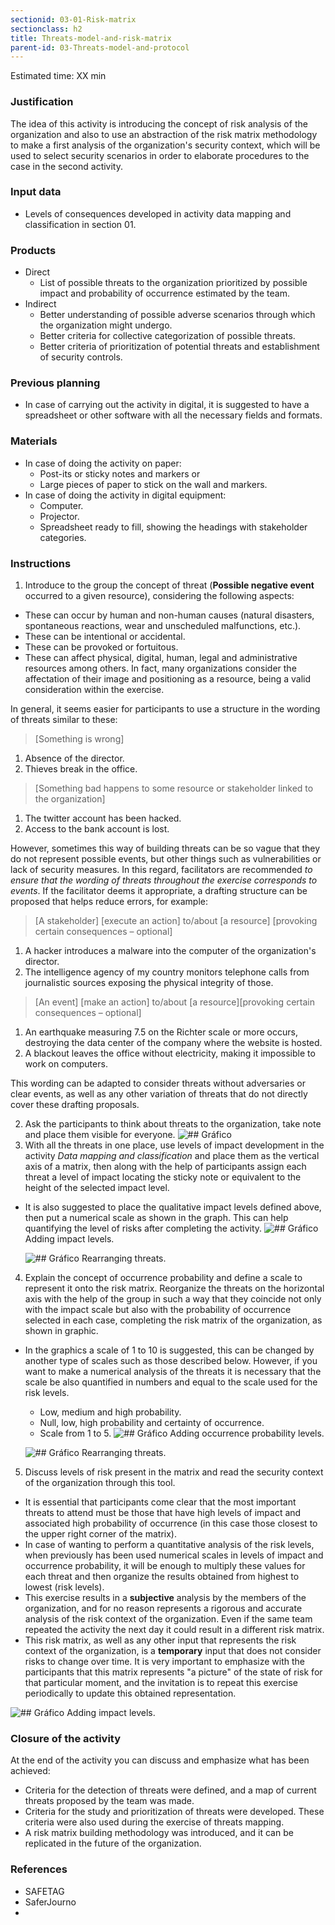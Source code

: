 ```yaml
---
sectionid: 03-01-Risk-matrix
sectionclass: h2
title: Threats-model-and-risk-matrix
parent-id: 03-Threats-model-and-protocol
---
```

Estimated time: XX min

### Justification
The idea of this activity is introducing the concept of risk analysis of the organization and also to use an abstraction of the risk matrix methodology to make a first analysis of the organization's security context, which will be used to select security scenarios in order to elaborate procedures to the case in the second activity.

### Input data
* Levels of consequences developed in activity data mapping and classification in section 01.

### Products
* Direct
  * List of possible threats to the organization prioritized by possible impact and probability of occurrence estimated by the team.
* Indirect
  * Better understanding of possible adverse scenarios through which the organization might undergo.
  * Better criteria for collective categorization of possible threats.
  * Better criteria of prioritization of potential threats and establishment of security controls.

### Previous planning
* In case of carrying out the activity in digital, it is suggested to have a spreadsheet or other software with all the necessary fields and formats.

### Materials
* In case of doing the activity on paper:
  * Post-its or sticky notes and markers or
  * Large pieces of paper to stick on the wall and markers.
* In case of doing the activity in digital equipment:
  * Computer.
  * Projector.
  * Spreadsheet ready to fill, showing the headings with stakeholder categories. 


### Instructions
1. Introduce to the group the concept of threat (**Possible negative event** occurred to a given resource), considering the following aspects:
* These can occur by human and non-human causes (natural disasters, spontaneous reactions, wear and unscheduled malfunctions, etc.).
* These can be intentional or accidental.
* These can be provoked or fortuitous.
* These can affect physical, digital, human, legal and administrative resources among others. In fact, many organizations consider the affectation of their image and positioning as a resource, being a valid consideration within the exercise.

In general, it seems easier for participants to use a structure in the wording of threats similar to these:
  > [Something is wrong]

  1. Absence of the director.
  2. Thieves break in the office.

  > [Something bad happens to some resource or stakeholder linked to the organization]

  1. The twitter account has been hacked.
  2. Access to the bank account is lost.

 However, sometimes this way of building threats can be so vague that they do not represent possible events, but other things such as vulnerabilities or lack of security measures. In this regard, facilitators are recommended *to ensure that the wording of threats throughout the exercise corresponds to events*. If the facilitator deems it appropriate, a drafting structure can be proposed that helps reduce errors, for example:
  > [A stakeholder] [execute an action] to/about [a resource] [provoking certain consequences – optional]

  1. A hacker introduces a malware into the computer of the organization's director.
  2. The intelligence agency of my country monitors telephone calls from journalistic sources exposing the physical integrity of those. 

  > [An event] [make an action] to/about [a resource][provoking certain consequences – optional]

  1.  An earthquake measuring 7.5 on the Richter scale or more occurs, destroying the data center of the company where the website is hosted.
  2. A blackout leaves the office without electricity, making it impossible to work on computers.

  This wording can be adapted to consider threats without adversaries or clear events, as well as any other variation of threats that do not directly cover these drafting proposals.

2. Ask the participants to think about threats to the organization, take note and place them visible for everyone.
  ![## Gráfico](../img/0301/bocetos-sda-0301-1.png)
3. With all the threats in one place, use levels of impact development in the activity *Data mapping and classification* and place them as the vertical axis of a matrix, then along with the help of participants assign each threat a level of impact locating the sticky note or equivalent to the height of the selected impact level.
* It is also suggested to place the qualitative impact levels defined above, then put a numerical scale as shown in the graph. This can help quantifying the level of risks after completing the activity.
  ![## Gráfico](../img/0301/bocetos-sda-0301-2.png)
  Adding impact levels.

  ![## Gráfico](../img/0301/bocetos-sda-0301-3.png)
  Rearranging threats.

4. Explain the concept of occurrence probability and define a scale to represent it onto the risk matrix. Reorganize the threats on the horizontal axis with the help of the group in such a way that they coincide not only with the impact scale but also with the probability of occurrence selected in each case, completing the risk matrix of the organization, as shown in graphic.
  * In the graphics a scale of 1 to 10 is suggested, this can be changed by another type of scales such as those described below. However, if you want to make a numerical analysis of the threats it is necessary that the scale be also quantified in numbers and equal to the scale used for the risk levels.
    * Low, medium and high probability.
    * Null, low, high probability and certainty of occurrence.
    * Scale from 1 to 5.
    ![## Gráfico](../img/0301/bocetos-sda-0301-4.png)
   Adding occurrence probability levels.

    ![## Gráfico](../img/0301/bocetos-sda-0301-5.png)
  Rearranging threats.

5. Discuss levels of risk present in the matrix and read the security context of the organization through this tool.
  * It is essential that participants come clear that the most important threats to attend must be those that have high levels of impact and associated high probability of occurrence (in this case those closest to the upper right corner of the matrix).
  * In case of wanting to perform a quantitative analysis of the risk levels, when previously has been used numerical scales in levels of impact and occurrence probability, it will be enough to multiply these values for each threat and then organize the results obtained from highest to lowest (risk levels).
  * This exercise results in a **subjective** analysis by the members of the organization, and for no reason represents a rigorous and accurate analysis of the risk context of the organization. Even if the same team repeated the activity the next day it could result in a different risk matrix.
  * This risk matrix, as well as any other input that represents the risk context of the organization, is a **temporary** input that does not consider risks to change over time. It is very important to emphasize with the participants that this matrix represents "a picture" of the state of risk for that particular moment, and the invitation is to repeat this exercise periodically to update this obtained representation.

  ![## Gráfico](../img/0301/bocetos-sda-0301-6.png)
  Adding impact levels.

### Closure of the activity
At the end of the activity you can discuss and emphasize what has been achieved:
* Criteria for the detection of threats were defined, and a map of current threats proposed by the team was made.
* Criteria for the study and prioritization of threats were developed. These criteria were also used during the exercise of threats mapping.
* A risk matrix building methodology was introduced, and it can be replicated in the future of the organization.

### References
* SAFETAG
* SaferJourno
* 